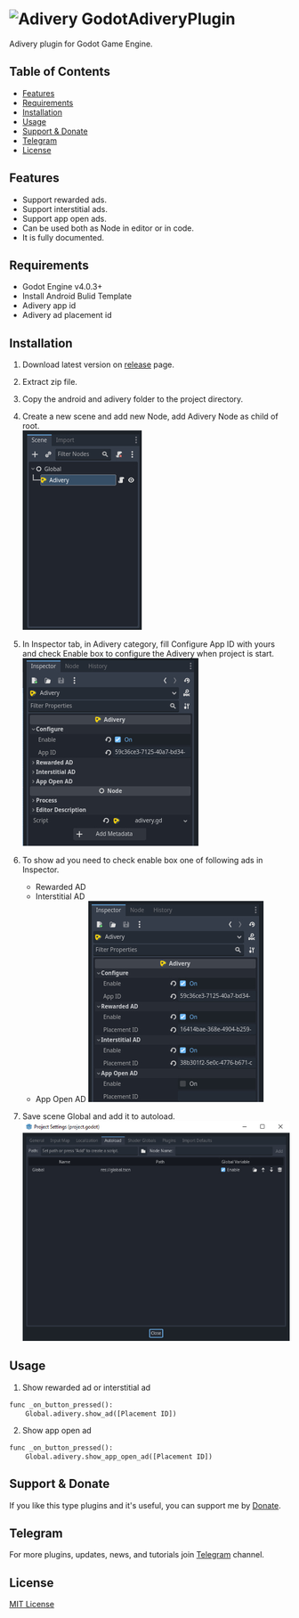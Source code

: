 # ![Adivery](https://www.adivery.com/wp-content/uploads/2021/06/logo3.svg) GodotAdiveryPlugin
 Adivery plugin for Godot Game Engine.

## Table of Contents
   - [Features](#features)
   - [Requirements](#requirements)
   - [Installation](#installation)
   - [Usage](#usage)
   - [Support & Donate](#support--donate)
   - [Telegram](#telegram)
   - [License](#license)

## Features
   - Support rewarded ads.
   - Support interstitial ads.
   - Support app open ads.
   - Can be used both as Node in editor or in code.
   - It is fully documented.

## Requirements
   - Godot Engine v4.0.3+
   - Install Android Bulid Template
   - Adivery app id
   - Adivery ad placement id

## Installation
   1. Download latest version on [release](https://github.com/DexterFstone/GodotAdiveryPlugin/releases/tag/v1.0.0) page.
   2. Extract zip file.
   3. Copy the android and adivery folder to the project directory.
   4. Create a new scene and add new Node, add Adivery Node as child of root. <br>![Add Adivery](images/image%2001.jpg)
   5. In Inspector tab, in Adivery category, fill Configure App ID with yours and check Enable box to configure the Adivery when project is start. <br>![add configure](images/image%2002.jpg)
   6. To show ad you need to check enable box one of following ads in Inspector.
       - Rewarded AD
       - Interstitial AD
       - App Open AD
    ![check ads](images/image%2003.jpg)

   7. Save scene Global and add it to autoload. <br>![autoload](images/image%2004.jpg)

## Usage
   1. Show rewarded ad or interstitial ad
  ```gdscript
  func _on_button_pressed():
      Global.adivery.show_ad([Placement ID])
  ```
  2. Show app open ad
  ```gdscript
  func _on_button_pressed():
      Global.adivery.show_app_open_ad([Placement ID])
  ```
## Support & Donate
If you like this type plugins and it's useful, you can support me by [Donate](https://idpay.ir/gdpars).

## Telegram
For more plugins, updates, news, and tutorials join [Telegram](https://t.me/GDParsIR) channel.

## License
[MIT License](https://opensource.org/license/mit/)